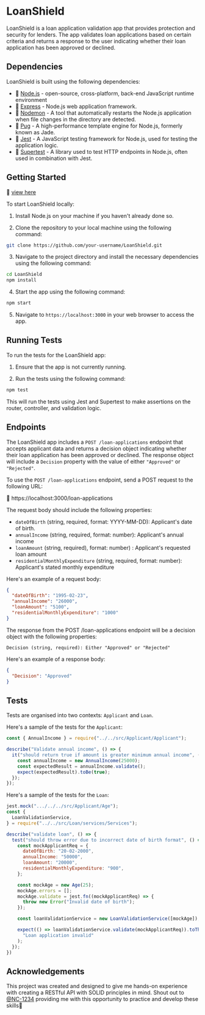 # LoanShield

LoanShield is a loan application validation app that provides protection and security for lenders. The app validates loan applications based on certain criteria and returns a response to the user indicating whether their loan application has been approved or declined.

## Dependencies

LoanShield is built using the following dependencies:

- :link: [Node.js](https://nodejs.org/) - open-source, cross-platform, back-end JavaScript runtime environment
- :link: [Express](https://expressjs.com/) - Node.js web application framework.
- :link: [Nodemon](https://nodemon.io/) - A tool that automatically restarts the Node.js application when file changes in the directory are detected.
- :link: [Pug](https://pugjs.org/) - A high-performance template engine for Node.js, formerly known as Jade.
- :link: [Jest](https://jestjs.io/) - A JavaScript testing framework for Node.js, used for testing the application logic.
- :link: [Supertest](https://github.com/visionmedia/supertest) - A library used to test HTTP endpoints in Node.js, often used in combination with Jest.

## Getting Started

:link: [view here](https://ndowkunda.github.io/LoanShieldAPI)

To start LoanShield locally:

1. Install Node.js on your machine if you haven't already done so.

2. Clone the repository to your local machine using the following command:

```bash
git clone https://github.com/your-username/LoanShield.git
```

3. Navigate to the project directory and install the necessary dependencies using the following command:

```bash
cd LoanShield
npm install
```

4. Start the app using the following command:

```bash
npm start
```

5. Navigate to `https://localhost:3000` in your web browser to access the app.

## Running Tests

To run the tests for the LoanShield app:

1. Ensure that the app is not currently running.

2. Run the tests using the following command:

```bash
npm test
```

This will run the tests using Jest and Supertest to make assertions on the router, controller, and validation logic.

## Endpoints

The LoanShield app includes a `POST /loan-applications` endpoint that accepts applicant data and returns a decision object indicating whether their loan application has been approved or declined. The response object will include a `Decision` property with the value of either `"Approved"` or `"Rejected"`.

To use the `POST /loan-applications` endpoint, send a POST request to the following URL:

:link: https://localhost:3000/loan-applications

The request body should include the following properties:

- `dateOfBirth` (string, required, format: YYYY-MM-DD): Applicant's date of birth.
- `annualIncome` (string, required, format: number): Applicant's annual income
- `loanAmount` (string, required), format: number) : Applicant's requested loan amount
- `residentialMonthlyExpenditure` (string, required, format: number): Applicant's stated monthly expenditure

Here's an example of a request body:

```json
{
  "dateOfBirth": "1995-02-23",
  "annualIncome": "26000",
  "loanAmount": "5100",
  "residentialMonthlyExpenditure": "1000"
}
```

The response from the POST /loan-applications endpoint will be a decision object with the following properties:

`Decision (string, required): Either "Approved" or "Rejected"`

Here's an example of a response body:

```json
{
  "Decision": "Approved"
}
```

## Tests

Tests are organised into two contexts: `Applicant` and `Loan`.

Here's a sample of the tests for the `Applicant`:

```js
const { AnnualIncome } = require("../../src/Applicant/Applicant");

describe("Validate annual income", () => {
  it("should return true if amount is greater minimum annual income", () => {
    const annualIncome = new AnnualIncome(25000);
    const expectedResult = annualIncome.validate();
    expect(expectedResult).toBe(true);
  });
});
```

Here's a sample of the tests for the `Loan`:

```js
jest.mock(".../../../src/Applicant/Age");
const {
  LoanValidationService,
} = require("../../src/Loan/services/Services");

describe("validate loan", () => {
  test("should throw error due to incorrect date of birth format", () => {
    const mockApplicantReq = {
      dateOfBirth: "20-02-2000",
      annualIncome: "50000",
      loanAmount: "20000",
      residentialMonthlyExpenditure: "900",
    };

    const mockAge = new Age(25);
    mockAge.errors = [];
    mockAge.validate = jest.fn((mockApplicantReq) => {
      throw new Error("Invalid date of birth");
    });

    const loanValidationService = new LoanValidationService([mockAge]);

    expect(() => loanValidationService.validate(mockApplicantReq)).toThrowError(
      "Loan application invalid"
    );
  });
})
```
## Acknowledgements

This project was created and designed to give me hands-on experience with creating a RESTful API with SOLID principles in mind.
Shout out to [@NC-1234](https://github.com/NC-1234) providing me with this opportunity to practice and develop these skills:pray:
```
